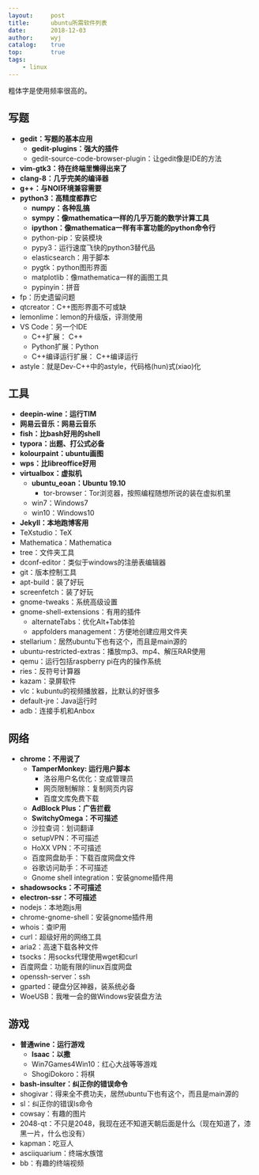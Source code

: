 ```yaml
---
layout:		post
title:		ubuntu所需软件列表
date:		2018-12-03
author:		wyj
catalog:	true
top:		true
tags:
    - linux
---
```


粗体字是使用频率很高的。

写题
---
- **gedit：写题的基本应用**
	- **gedit-plugins：强大的插件**
    - gedit-source-code-browser-plugin：让gedit像是IDE的方法
- **vim-gtk3：待在终端里懒得出来了**
- **clang-8：几乎完美的编译器**
- **g++：与NOI环境兼容需要**
- **python3：高精度都靠它**
	- **numpy：各种乱搞**
    - **sympy：像mathematica一样的几乎万能的数学计算工具**
    - **ipython：像mathematica一样有丰富功能的python命令行**
    - python-pip：安装模块
    - pypy3：运行速度飞快的python3替代品
	- elasticsearch：用于脚本
    - pygtk：python图形界面
    - matplotlib：像mathematica一样的画图工具
    - pypinyin：拼音
- fp：历史遗留问题
- qtcreator：C++图形界面不可或缺
- lemonlime：lemon的升级版，评测使用
- VS Code：另一个IDE
	- C++扩展： C++
    - Python扩展：Python
    - C++编译运行扩展： C++编译运行
- astyle：就是Dev-C++中的astyle，代码格(hun)式(xiao)化

工具
---
- **deepin-wine：运行TIM**
- **网易云音乐：网易云音乐**
- **fish：比bash好用的shell**
- **typora：出题、打公式必备**
- **kolourpaint：ubuntu画图**
- **wps：比libreoffice好用**
- **virtualbox：虚拟机**
	- **ubuntu_eoan：Ubuntu 19.10**
		- tor-browser：Tor浏览器，按照编程随想所说的装在虚拟机里
	- win7：Windows7
    - win10：Windows10
- **Jekyll：本地跑博客用**
- TeXstudio：TeX
- Mathematica：Mathematica
- tree：文件夹工具
- dconf-editor：类似于windows的注册表编辑器
- git：版本控制工具
- apt-build：装了好玩
- screenfetch：装了好玩
- gnome-tweaks：系统高级设置
- gnome-shell-extensions：有用的插件
	- alternateTabs：优化Alt+Tab体验
	- appfolders management：方便地创建应用文件夹
- stellarium：居然ubuntu下也有这个，而且是main源的
- ubuntu-restricted-extras：播放mp3、mp4、解压RAR使用
- qemu：运行包括raspberry pi在内的操作系统
- ries：反符号计算器
- kazam：录屏软件
- vlc：kubuntu的视频播放器，比默认的好很多
- default-jre：Java运行时
- adb：连接手机和Anbox

网络
---
- **chrome：不用说了**
	- **TamperMonkey: 运行用户脚本**
    	- 洛谷用户名优化：变成管理员
        - 网页限制解除：复制网页内容
        - 百度文库免费下载
    - **AdBlock Plus：广告拦截**
    - **SwitchyOmega：不可描述**
    - 沙拉查词：划词翻译
	- setupVPN：不可描述
    - HoXX VPN：不可描述
    - 百度网盘助手：下载百度网盘文件
    - 谷歌访问助手：不可描述
    - Gnome shell integration：安装gnome插件用
- **shadowsocks：不可描述**
- **electron-ssr：不可描述**
- nodejs：本地跑js用
- chrome-gnome-shell：安装gnome插件用
- whois：查IP用
- curl：超级好用的网络工具
- aria2：高速下载各种文件
- tsocks：用socks代理使用wget和curl
- 百度网盘：功能有限的linux百度网盘
- openssh-server：ssh
- gparted：硬盘分区神器，装系统必备
- WoeUSB：我唯一会的做Windows安装盘方法

游戏
---
- **普通wine：运行游戏**
	- **Isaac：以撒**
	- Win7Games4Win10：红心大战等等游戏
    - ShogiDokoro：将棋
- **bash-insulter：纠正你的错误命令**
- shogivar：得来全不费功夫，居然ubuntu下也有这个，而且是main源的
- sl：纠正你的错误ls命令
- cowsay：有趣的图片
- 2048-qt：不只是2048，我现在还不知道天朝后面是什么（现在知道了，漆黑一片，什么也没有）
- kapman：吃豆人
- asciiquarium：终端水族馆
- bb：有趣的终端视频

